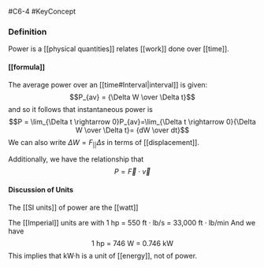 #C6-4 
#KeyConcept 

### Definition
Power is a [[physical quantities]] relates [[work]] done over [[time]].

#### [[formula]]
The average power over an [[time#Interval|interval]] is given:
$$P_{av} = {\Delta W \over \Delta t}$$ and so it follows that instantaneous power is$$P = \lim_{\Delta t \rightarrow 0}P_{av}=\lim_{\Delta t \rightarrow 0}{\Delta W \over \Delta t}= {dW \over dt}$$
We can also write $\Delta W = F_{||} \Delta s$ in terms of [[displacement]].

Additionally, we have the relationship that $$P=\vec{F}\cdot\vec{v}$$
#### Discussion of Units
The [[SI units]] of power are the [[watt]]

The [[Imperial]] units are with $\text{1 hp = 550 ft · lb/s = 33,000 ft · lb/min}$
And we have $$\text{1 hp = 746 W = 0.746 kW}$$
This implies that $\text{kW·h}$ is a unit of [[energy]], not of power.

